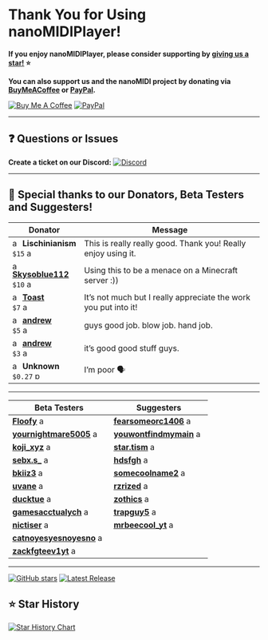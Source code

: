 
# Thank You for Using nanoMIDIPlayer!  

**If you enjoy nanoMIDIPlayer, please consider supporting by [<u>giving us a star!</u>](https://github.com/NotHammer043/nanoMIDIPlayer) ⭐**  

**You can also support us and the nanoMIDI project by donating via [<u>BuyMeACoffee</u>](https://www.buymeacoffee.com/nanoMIDI) or [<u>PayPal</u>](https://paypal.me/nanoMIDI).**  

[![Buy Me A Coffee](https://www.buymeacoffee.com/assets/img/custom_images/orange_img.png)](https://www.buymeacoffee.com/nanoMIDI)
[![PayPal](https://us-east-1.tixte.net/uploads/nitrogift.discowd.com/paypalbutton.png)](https://paypal.me/nanoMIDI)  

---

## ❓ Questions or Issues  
**Create a ticket on our Discord:** 
[![Discord](https://us-east-1.tixte.net/uploads/nitrogift.discowd.com/mfmrte8il51.png)](https://nanomidi.net/discord)  

---

## 💖 Special thanks to our **Donators**, **Beta Testers** and **Suggesters**!    

<!-- donator-table -->
| Donator | Message |
|---------|---------|
| <img width="16" height="16" alt="aZdziwkryKjF" src="https://cloud.nanomidi.net/J9LK9xK2HtDq.png" /> **Lischinianism**<br>`$15` <img width="16" height="16" alt="aZdziwkryKjF" src="https://github.com/user-attachments/assets/065003ea-0cfc-410a-b0f2-d11ce60426b2" /> | This is really really good. Thank you! Really enjoy using it. |
| <img width="16" height="16" alt="aZdziwkryKjF" src="https://api.nanomidi.net/api/fetchDiscordAvatar/861220271431221299" /> [**<u>Skysoblue112</u>**](https://discord.com/users/861220271431221299)<br>`$10` <img width="16" height="16" alt="aZdziwkryKjF" src="https://github.com/user-attachments/assets/065003ea-0cfc-410a-b0f2-d11ce60426b2" /> | Using this to be a menace on a Minecraft server :)) |
| <img width="16" height="16" alt="aZdziwkryKjF" src="https://api.nanomidi.net/api/fetchDiscordAvatar/919966628991623188" /> [**<u>Toast</u>**](https://discord.com/users/919966628991623188)<br>`$7` <img width="16" height="16" alt="aZdziwkryKjF" src="https://github.com/user-attachments/assets/065003ea-0cfc-410a-b0f2-d11ce60426b2" /> | It’s not much but I really appreciate the work you put into it! |
| <img width="16" height="16" alt="aZdziwkryKjF" src="https://api.nanomidi.net/api/fetchDiscordAvatar/1221215014690754692" /> [**<u>andrew</u>**](https://discord.com/users/1221215014690754692)<br>`$5` <img width="16" height="16" alt="aZdziwkryKjF" src="https://github.com/user-attachments/assets/065003ea-0cfc-410a-b0f2-d11ce60426b2" /> | guys good job. blow job. hand job. |
| <img width="16" height="16" alt="aZdziwkryKjF" src="https://api.nanomidi.net/api/fetchDiscordAvatar/1221215014690754692" /> [**<u>andrew</u>**](https://discord.com/users/1221215014690754692)<br>`$3` <img width="16" height="16" alt="aZdziwkryKjF" src="https://github.com/user-attachments/assets/065003ea-0cfc-410a-b0f2-d11ce60426b2" /> | it’s good good stuff guys. |
| <img width="16" height="16" alt="aZdziwkryKjF" src="https://cloud.nanomidi.net/J9LK9xK2HtDq.png" /> **Unknown**<br>`$0.27` <img width="16" height="16" alt="paypal" src="https://github.com/user-attachments/assets/15cf897f-90c6-4ca5-aa58-64004ab0c9ce" /> | I’m poor 🗣️ |

---

<!-- beta-table -->
| Beta Testers | Suggesters |
|--------------|------------|
| [**<u>Floofy</u>**](https://discord.com/users/966112150915518474) <img width="16" height="16" alt="aZdziwkryKjF" src="https://api.nanomidi.net/api/fetchDiscordAvatar/966112150915518474" /> | [**<u>fearsomeorc1406</u>**](https://discord.com/users/1292364099581116416) <img width="16" height="16" alt="aZdziwkryKjF" src="https://api.nanomidi.net/api/fetchDiscordAvatar/1292364099581116416" /> |
| [**<u>yournightmare5005</u>**](https://discord.com/users/608557546617176084) <img width="16" height="16" alt="aZdziwkryKjF" src="https://api.nanomidi.net/api/fetchDiscordAvatar/608557546617176084" /> | [**<u>youwontfindmymain</u>**](https://discord.com/users/1248542802879578112) <img width="16" height="16" alt="aZdziwkryKjF" src="https://api.nanomidi.net/api/fetchDiscordAvatar/1248542802879578112" /> |
| [**<u>koji_xyz</u>**](https://discord.com/users/541806183858569226) <img width="16" height="16" alt="aZdziwkryKjF" src="https://api.nanomidi.net/api/fetchDiscordAvatar/541806183858569226" /> | [**<u>star.tism</u>**](https://discord.com/users/714699906392129626) <img width="16" height="16" alt="aZdziwkryKjF" src="https://api.nanomidi.net/api/fetchDiscordAvatar/714699906392129626" /> |
| [**<u>sebx.s_</u>**](https://discord.com/users/1196546791705939978) <img width="16" height="16" alt="aZdziwkryKjF" src="https://api.nanomidi.net/api/fetchDiscordAvatar/1196546791705939978" /> | [**<u>hdsfgh</u>**](https://discord.com/users/739301556805042207) <img width="16" height="16" alt="aZdziwkryKjF" src="https://api.nanomidi.net/api/fetchDiscordAvatar/739301556805042207" /> |
| [**<u>bkiiz3</u>**](https://discord.com/users/1234466733767524418) <img width="16" height="16" alt="aZdziwkryKjF" src="https://api.nanomidi.net/api/fetchDiscordAvatar/1234466733767524418" /> | [**<u>somecoolname2</u>**](https://discord.com/users/1160579679992946759) <img width="16" height="16" alt="aZdziwkryKjF" src="https://api.nanomidi.net/api/fetchDiscordAvatar/1160579679992946759" /> |
| [**<u>uvane</u>**](https://discord.com/users/319674793823830016) <img width="16" height="16" alt="aZdziwkryKjF" src="https://api.nanomidi.net/api/fetchDiscordAvatar/319674793823830016" /> | [**<u>rzrized</u>**](https://discord.com/users/217572086598598656) <img width="16" height="16" alt="aZdziwkryKjF" src="https://api.nanomidi.net/api/fetchDiscordAvatar/217572086598598656" /> |
| [**<u>ducktue</u>**](https://discord.com/users/824634144826195978) <img width="16" height="16" alt="aZdziwkryKjF" src="https://api.nanomidi.net/api/fetchDiscordAvatar/824634144826195978" /> | [**<u>zothics</u>**](https://discord.com/users/936428624511369226) <img width="16" height="16" alt="aZdziwkryKjF" src="https://api.nanomidi.net/api/fetchDiscordAvatar/936428624511369226" /> |
| [**<u>gamesacctualych</u>**](https://discord.com/users/1158814626532823074) <img width="16" height="16" alt="aZdziwkryKjF" src="https://api.nanomidi.net/api/fetchDiscordAvatar/1158814626532823074" /> | [**<u>trapguy5</u>**](https://discord.com/users/951926968180424734) <img width="16" height="16" alt="aZdziwkryKjF" src="https://api.nanomidi.net/api/fetchDiscordAvatar/951926968180424734" /> |
| [**<u>nictiser</u>**](https://discord.com/users/410808054645522433) <img width="16" height="16" alt="aZdziwkryKjF" src="https://api.nanomidi.net/api/fetchDiscordAvatar/410808054645522433" /> | [**<u>mrbeecool_yt</u>**](https://discord.com/users/834919782435520523) <img width="16" height="16" alt="aZdziwkryKjF" src="https://api.nanomidi.net/api/fetchDiscordAvatar/834919782435520523" /> |
| [**<u>catnoyesyesnoyesno</u>**](https://discord.com/users/691576381825613905) <img width="16" height="16" alt="aZdziwkryKjF" src="https://api.nanomidi.net/api/fetchDiscordAvatar/691576381825613905" /> | |
| [**<u>zackfgteev1yt</u>**](https://discord.com/users/840524152225136680) <img width="16" height="16" alt="aZdziwkryKjF" src="https://api.nanomidi.net/api/fetchDiscordAvatar/840524152225136680" /> | |

---

[![GitHub stars](https://img.shields.io/github/stars/NotHammer043/nanoMIDIPlayer?style=for-the-badge)](https://github.com/NotHammer043/nanoMIDIPlayer)
[![Latest Release](https://img.shields.io/github/v/release/NotHammer043/nanoMIDIPlayer?style=for-the-badge&color=green)](https://github.com/NotHammer043/nanoMIDIPlayer/releases)  

## ⭐ Star History  

[![Star History Chart](https://api.star-history.com/svg?repos=NotHammer043/nanoMIDIPlayer&type=Date&theme=dark)](https://www.star-history.com/#NotHammer043/nanoMIDIPlayer&Date)  
